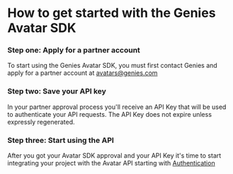 # How to get started with the Genies Avatar SDK

### Step one: Apply for a partner account

To start using the Genies Avatar SDK, you must first contact Genies and apply for a partner account at [avatars@genies.com](mailto:avatars@genies.com)

### Step two: Save your API key

In your partner approval process you'll receive an API Key that will be used to authenticate your API requests. 
The API Key does not expire unless expressly regenerated.

### Step three: Start using the API
After you got your Avatar SDK approval and your API Key it's time to start integrating your project with the Avatar API starting with [Authentication](/authentication)


